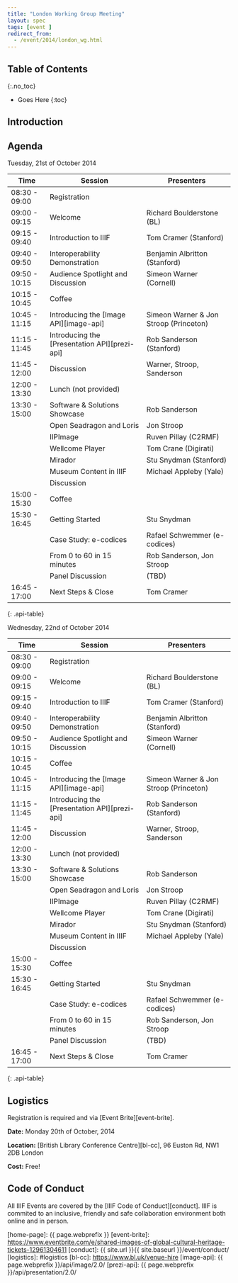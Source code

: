 ```yaml
---
title: "London Working Group Meeting"
layout: spec
tags: [event ]
redirect_from:
  - /event/2014/london_wg.html
---
```


## Table of Contents
{:.no_toc}

* Goes Here
{:toc}

## Introduction


## Agenda

Tuesday, 21st of October 2014

| Time | Session | Presenters |
| ---- | ------- | ---------- |
| 08:30 - 09:00  | Registration | |
| 09:00 - 09:15  | Welcome | Richard Boulderstone (BL) |
| 09:15 - 09:40  | Introduction to IIIF | Tom Cramer (Stanford) |
| 09:40 - 09:50  | Interoperability Demonstration | Benjamin Albritton (Stanford) |
| 09:50 - 10:15  | Audience Spotlight and Discussion | Simeon Warner (Cornell) |
| 10:15 - 10:45  | Coffee | |
| 10:45 - 11:15  | Introducing the [Image API][image-api] | Simeon Warner & Jon Stroop (Princeton) |
| 11:15 - 11:45  | Introducing the [Presentation API][prezi-api] | Rob Sanderson (Stanford) |
| 11:45 - 12:00  | Discussion | Warner, Stroop, Sanderson |
| 12:00 - 13:30  | Lunch (not provided)| |
| 13:30 - 15:00  | Software & Solutions Showcase | Rob Sanderson |
|                | Open Seadragon and Loris | Jon Stroop |
|                | IIPImage | Ruven Pillay (C2RMF) |
|                | Wellcome Player | Tom Crane (Digirati) |
|                | Mirador | Stu Snydman (Stanford) |
|                | Museum Content in IIIF | Michael Appleby (Yale) |
|                | Discussion | |
| 15:00 - 15:30  | Coffee |
| 15:30 - 16:45  | Getting Started | Stu Snydman |
|                | Case Study: e-codices | Rafael Schwemmer (e-codices) |
|                | From 0 to 60 in 15 minutes | Rob Sanderson, Jon Stroop |
|                | Panel Discussion | (TBD) |
| 16:45 - 17:00  | Next Steps & Close | Tom Cramer |
{: .api-table}


Wednesday, 22nd of October 2014

| Time | Session | Presenters |
| ---- | ------- | ---------- |
| 08:30 - 09:00  | Registration | |
| 09:00 - 09:15  | Welcome | Richard Boulderstone (BL) |
| 09:15 - 09:40  | Introduction to IIIF | Tom Cramer (Stanford) |
| 09:40 - 09:50  | Interoperability Demonstration | Benjamin Albritton (Stanford) |
| 09:50 - 10:15  | Audience Spotlight and Discussion | Simeon Warner (Cornell) |
| 10:15 - 10:45  | Coffee | |
| 10:45 - 11:15  | Introducing the [Image API][image-api] | Simeon Warner & Jon Stroop (Princeton) |
| 11:15 - 11:45  | Introducing the [Presentation API][prezi-api] | Rob Sanderson (Stanford) |
| 11:45 - 12:00  | Discussion | Warner, Stroop, Sanderson |
| 12:00 - 13:30  | Lunch (not provided)| |
| 13:30 - 15:00  | Software & Solutions Showcase | Rob Sanderson |
|                | Open Seadragon and Loris | Jon Stroop |
|                | IIPImage | Ruven Pillay (C2RMF) |
|                | Wellcome Player | Tom Crane (Digirati) |
|                | Mirador | Stu Snydman (Stanford) |
|                | Museum Content in IIIF | Michael Appleby (Yale) |
|                | Discussion | |
| 15:00 - 15:30  | Coffee |
| 15:30 - 16:45  | Getting Started | Stu Snydman |
|                | Case Study: e-codices | Rafael Schwemmer (e-codices) |
|                | From 0 to 60 in 15 minutes | Rob Sanderson, Jon Stroop |
|                | Panel Discussion | (TBD) |
| 16:45 - 17:00  | Next Steps & Close | Tom Cramer |
{: .api-table}


## Logistics

Registration is required and via [Event Brite][event-brite].

__Date:__ Monday 20th of October, 2014

__Location:__ [British Library Conference Centre][bl-cc], 96 Euston Rd, NW1 2DB London

__Cost:__ Free!



## Code of Conduct

All IIIF Events are covered by the [IIIF Code of Conduct][conduct]. IIIF is commited to an inclusive, friendly and safe collaboration environment both online and in person.

[home-page]: {{ page.webprefix }}
[event-brite]: https://www.eventbrite.com/e/shared-images-of-global-cultural-heritage-tickets-12961304611
[conduct]: {{ site.url }}{{ site.baseurl }}/event/conduct/
[logistics]: #logistics
[bl-cc]: https://www.bl.uk/venue-hire
[image-api]: {{ page.webprefix }}/api/image/2.0/
[prezi-api]: {{ page.webprefix }}/api/presentation/2.0/
